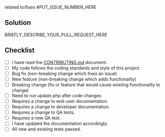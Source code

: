 related to/fixes #PUT_ISSUE_NUMBER_HERE

## Solution

BRIEFLY_DESCRIBE_YOUR_PULL_REQUEST_HERE

## Checklist

<!--- Put an `x` in all the boxes that apply: -->
- [ ] I have read the [CONTRIBUTING.md](https://github.com/dxpr/dxpr_builder/blob/1.x/CONTRIBUTING.md) document.
- [ ] My code follows the coding standards and style of this project.
- [ ] Bug fix (non-breaking change which fixes an issue)
- [ ] New feature (non-breaking change which adds functionality)
- [ ] Breaking change (fix or feature that would cause existing functionality to change)
- [ ] Need to run update.php after code changes
- [ ] Requires a change to end-user documentation.
- [ ] Requires a change to developer documentation.
- [ ] Requires a change to QA tests.
- [ ] Requires a new QA test.
- [ ] I have updated the documentation accordingly.
- [ ] All new and existing tests passed.
